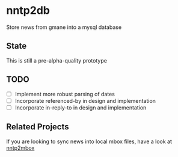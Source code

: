 # nntp2db
Store news from gmane into a mysql database

## State
This is still a pre-alpha-quality prototype

## TODO
- [ ] Implement more robust parsing of dates
- [ ] Incorporate referenced-by in design and implementation
- [ ] Incorporate in-reply-to in design and implementation

## Related Projects
If you are looking to sync news into local mbox files, have a look at
[nntp2mbox](https://github.com/xai/nntp2mbox)
